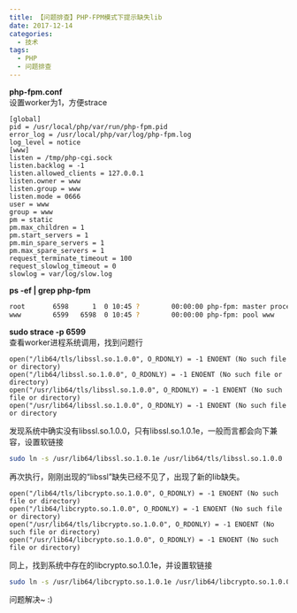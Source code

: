 ```yaml
---
title: 【问题排查】PHP-FPM模式下提示缺失lib
date: 2017-12-14
categories:
  - 技术
tags: 
  - PHP 
  - 问题排查
---
```

<div><strong>php-fpm.conf</strong></div>
<div>设置worker为1，方便strace</div>

```vim
[global]
pid = /usr/local/php/var/run/php-fpm.pid
error_log = /usr/local/php/var/log/php-fpm.log
log_level = notice
[www]
listen = /tmp/php-cgi.sock
listen.backlog = -1
listen.allowed_clients = 127.0.0.1
listen.owner = www
listen.group = www
listen.mode = 0666
user = www
group = www
pm = static
pm.max_children = 1
pm.start_servers = 1
pm.min_spare_servers = 1
pm.max_spare_servers = 1
request_terminate_timeout = 100
request_slowlog_timeout = 0
slowlog = var/log/slow.log
```
<div><strong>ps -ef | grep php-fpm</strong></div>

```bash
root       6598      1  0 10:45 ?        00:00:00 php-fpm: master process (/usr/local/php/etc/php-fpm.conf)                                                                    
www        6599   6598  0 10:45 ?        00:00:00 php-fpm: pool www

```

<div><strong>sudo strace -p 6599</strong></div>
<div>查看worker进程系统调用，找到问题行</div>

```vim
open("/lib64/tls/libssl.so.1.0.0", O_RDONLY) = -1 ENOENT (No such file or directory) 
open("/lib64/libssl.so.1.0.0", O_RDONLY) = -1 ENOENT (No such file or directory) 
open("/usr/lib64/tls/libssl.so.1.0.0", O_RDONLY) = -1 ENOENT (No such file or directory) 
open("/usr/lib64/libssl.so.1.0.0", O_RDONLY) = -1 ENOENT (No such file or directory
```

<div>发现系统中确实没有libssl.so.1.0.0，只有libssl.so.1.0.1e，一般而言都会向下兼容，设置软链接</div>

```bash
sudo ln -s /usr/lib64/libssl.so.1.0.1e /usr/lib64/tls/libssl.so.1.0.0
```

<div>再次执行，刚刚出现的“libssl”缺失已经不见了，出现了新的lib缺失。</div>

```vim
open("/lib64/tls/libcrypto.so.1.0.0", O_RDONLY) = -1 ENOENT (No such file or directory)
open("/lib64/libcrypto.so.1.0.0", O_RDONLY) = -1 ENOENT (No such file or directory)
open("/usr/lib64/tls/libcrypto.so.1.0.0", O_RDONLY) = -1 ENOENT (No such file or directory)
open("/usr/lib64/libcrypto.so.1.0.0", O_RDONLY) = -1 ENOENT (No such file or directory)
```

<div>同上，找到系统中存在的libcrypto.so.1.0.1e，并设置软链接</div>

```bash
sudo ln -s /usr/lib64/libcrypto.so.1.0.1e /usr/lib64/libcrypto.so.1.0.0
```

问题解决~ :)